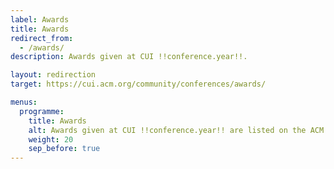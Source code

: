 ```yaml
---
label: Awards
title: Awards
redirect_from:
  - /awards/
description: Awards given at CUI !!conference.year!!.

layout: redirection
target: https://cui.acm.org/community/conferences/awards/

menus:
  programme:
    title: Awards
    alt: Awards given at CUI !!conference.year!! are listed on the ACM CUI community website
    weight: 20
    sep_before: true
---
```

